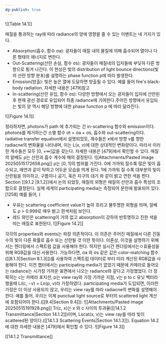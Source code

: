 ```yaml
---
dg-publish: true
---
```


![[Table 14.1]]

매질을 통과하는 ray에 따라 radiance의 양에 영향을 줄 수 있는 이벤트는 네 가지가 있다.
- Absorption(흡수, 함수 σa): 광자들이 매질 내의 물질에 의해 흡수되어 열이나 다른 형태의 에너지로 변한다.
- Out-Scattering(산란 손실, 함수 σs): 광자들이 매질네의 입자들에 부딪혀 다른 방향으로 튕겨 나간다. 이 현상은 빛의 distribution of light bounce directions(빛의 산란 방향 분포)를 설명하는 phase function p에 따라 발생한다.
- Emission(방출): 빛은 높은 열에 도달하면 방출될 수 있다. 예를 들어 fire's black-body radiation. 자세한 내용은 \[479]참고
- In-scattering(산란 유입, 함수 σs): 다양한 방향에서 오는 광자들이 입자에 산란된 후 현재 광선 경로로 유입되어 최종 radiance에 기여한다.주어진 방향에서 유입되는 빛의 양 역시 해당 방향에 대한 phase function p 에 따라 달라진다.

![[Figure 14.1]]

정리하자면,  photons가 path 에 추가되는 건 in-scattering 함수와 emission이다. photons를 제거하는건 소멸 함수 σt = σa + σs, 흡수와 out-scattering이다. radiative transfer equation에서 설명되었듯, 계수들은 x에서 방향 v를 향한 radiacne의 변화율을 나타내며, 이는 L(x, v)에 대한 상대적인 변화량이다. 따라서 이러한 계수들은 모두 \[0, +∞]값을 갖는다. 자세한 내용은 \[479]에서 확인할 수 있다.  매질의 알베도 ρ는 산란과 흡수 계수에 해의 결정된다.
![[Attachments/Pasted image 20250515172658.png]]
ρ는 \[0, 1]의 범위를 가진다. 0에 가까워 질수록 많은 빛이 흡수되고, 매연과 같이 탁하고 어두운 모습을 띄게 된다. 1에 가까워 질 수록 대부분의 빛이 산란됨을 의미하고, 구름이나 공기, 혹은 지구의 대기 와 같이 밝고 연한 색을 띈다. Section [[9.1.2 |9.1.2]]에서 논의 되었듯, 매질의 외형은 매질의 산란과 흡수 특성의 조합으로 결정된다. 실제 세계의 participating media는 측정되어 문헌에 발표되어 있다. \[1258]
예를 들어,ㅣ
- 우유는 scattering coefficient value가 높아 흐리고 불투명한 외형을 띄며, 알베도 ρ > 0.999로 매우 밝고 흰색처럼 보인다.
- 레드 와인은 scattering이 거의 없고 absorption이 강하여 반투명하고 진한 색을 띠는 매질로 표현된다.
![[Figure 14.2]]

각각의 properties와 events는 파장 의존적이다. 이 의존은 주어진 매질에서 다른 진동수의 빛이 다른 확률로 흡수 또는 산란될 것 이란 뜻이다. 이론상, 이것을 설명하기 위해서는 렌더링에서 스펙트럼 값을 사용해야 한다. 하지만 실시간 렌더링에서는ㅇ효율성을 위해 RGB값을 대신 사용한다. 가능하다면, σa 와 σs 같은 값은 color-matching 함수([[8.1.3|Section 8.1.3]])를 사용하여 스펙트럼 데이터로 부터 미리 계산된 RGB값을 사용해야 한다.
이전 챕터에서는 participating media가 없었기 때문에 카메라로 들어오는 radiance는 시가장 가까운 표면에서 나오는 radiance와 같다고 가정했었다. 더 정확히는 c는 카메라 포지션, p는 view ray와 가장 가까운 지점, v는 p to c 유닛 벡터라 했을때 Li(c, −v) = Lo(p, v)라 가정하였다.
participating media가 도입되면, 이러한 가정은 더 이상 사용되지 않고, 우리는 view ray를 따라 radiacne의 변화를 설명해야 한다. 예를 들어, 우리는 이제 punctual light source로 부터의 scattered light 계산에 포함되어야 한다.([[9.4|Section 9.4]]):
![[Attachments/Pasted image 20250515191928.png]]
Tr(c, x)는 x 와 c 사이의 투과율([[14.1.2 Transmittance|Section 14.1.2]])이며, Lscat(x, v)는 view ray를 따라 빛이 scattered된 양이다.([[14.1.3 Scattering Events|Section 14.1.3]]). Equation 14.2에 대한 자세한 내용은 \[479]에서 확인할 수 있다.
![[Figure 14.3]]

[[14.1.2 Transmittance]]